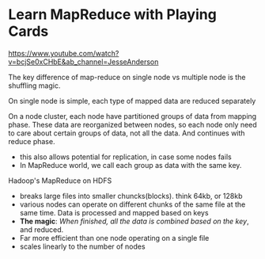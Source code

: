 # Learn MapReduce with Playing Cards
https://www.youtube.com/watch?v=bcjSe0xCHbE&ab_channel=JesseAnderson

The key difference of map-reduce on single node vs multiple node is the shuffling magic.

On single node is simple, each type of mapped data are reduced separately

On a node cluster, each node have partitioned groups of data from mapping phase. These data are reorganized between nodes, so each node only need to care about certain groups of data, not all the data. And continues with reduce phase. 
* this also allows potential for replication, in case some nodes fails
* In MapReduce world, we call each group as data with the same key.

Hadoop's MapReduce on HDFS
* breaks large files into smaller chuncks(blocks). think 64kb, or 128kb
* various nodes can operate on different chunks of the same file at the same time. Data is processed and mapped based on keys
* **The magic**: *When finished, all the data is combined based on the key*, and reduced.
* Far more efficient than one node operating on a single file
* scales linearly to the number of nodes
